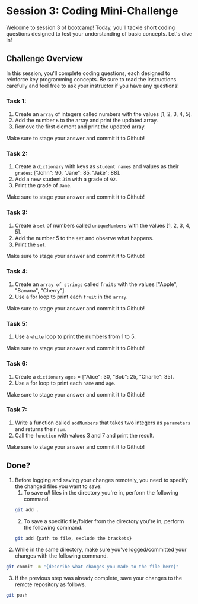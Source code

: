 # Session 3: Coding Mini-Challenge

Welcome to session 3 of bootcamp! Today, you'll tackle short coding questions designed to test your understanding of basic concepts. Let's dive in!

## Challenge Overview

In this session, you'll complete coding questions, each designed to reinforce key programming concepts. Be sure to read the instructions carefully and feel free to ask your instructor if you have any questions!

### Task 1: 
1. Create an `array` of integers called numbers with the values [1, 2, 3, 4, 5].
2. Add the number `6` to the array and print the updated array.
3. Remove the first element and print the updated array.


Make sure to stage your answer and commit it to Github!

### Task 2:
1. Create a `dictionary` with keys as `student names` and values as their `grades`: ["John": 90, "Jane": 85, "Jake": 88].
2. Add a new student `Jim` with a grade of `92`.
3. Print the grade of `Jane`.

Make sure to stage your answer and commit it to Github!

### Task 3: 
1. Create a `set` of numbers called `uniqueNumbers` with the values [1, 2, 3, 4, 5].
2. Add the number 5 to the `set` and observe what happens.
3. Print the `set`.

Make sure to stage your answer and commit it to Github!

### Task 4: 
1. Create an `array of strings` called `fruits` with the values ["Apple", "Banana", "Cherry"].
2. Use a for loop to print each `fruit` in the `array`.

Make sure to stage your answer and commit it to Github!

### Task 5: 
1.  Use a `while` loop to print the numbers from 1 to 5.

Make sure to stage your answer and commit it to Github!

### Task 6: 
1. Create a `dictionary` `ages` = ["Alice": 30, "Bob": 25, "Charlie": 35].
2. Use a for loop to print each `name` and `age`.

Make sure to stage your answer and commit it to Github!

### Task 7: 
1. Write a function called `addNumbers` that takes two integers as `parameters` and returns their `sum`.
2. Call the `function` with values 3 and 7 and print the result.

Make sure to stage your answer and commit it to Github!


## Done?
1. Before logging and saving your changes remotely, you need to specify the changed files you want to save:
   1. To save *all* files in the directory you're in, perform the following command.
   ```bash
   git add .
   ```
   2. To save a specific file/folder from the directory you're in, perform the following command.
   ```bash
   git add {path to file, exclude the brackets}
   ```
3. While in the same directory, make sure you've logged/committed your changes with the following command.
```bash
git commit -m "{describe what changes you made to the file here}"
```
3. If the previous step was already complete, save your changes to the remote repository as follows.
```bash
git push
```
